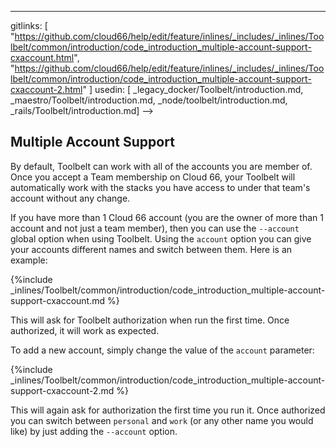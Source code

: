 ---
gitlinks: [ "https://github.com/cloud66/help/edit/feature/inlines/_includes/_inlines/Toolbelt/common/introduction/code_introduction_multiple-account-support-cxaccount.html", "https://github.com/cloud66/help/edit/feature/inlines/_includes/_inlines/Toolbelt/common/introduction/code_introduction_multiple-account-support-cxaccount-2.html" ]
 usedin: [ _legacy_docker/Toolbelt/introduction.md, _maestro/Toolbelt/introduction.md, _node/toolbelt/introduction.md, _rails/Toolbelt/introduction.md] -->


## Multiple Account Support

By default, Toolbelt can work with all of the accounts you are member of. Once you accept a Team membership on Cloud 66, your Toolbelt will automatically work with the stacks you have access to under that team's account without any change.

If you have more than 1 Cloud 66 account (you are the owner of more than 1 account and not just a team member), then you can use the `--account` global option when using Toolbelt. Using the `account` option you can give your accounts different names and switch between them. Here is an example:



{%include _inlines/Toolbelt/common/introduction/code_introduction_multiple-account-support-cxaccount.md %}




This will ask for Toolbelt authorization when run the first time. Once authorized, it will work as expected.

To add a new account, simply change the value of the `account` parameter:



{%include _inlines/Toolbelt/common/introduction/code_introduction_multiple-account-support-cxaccount-2.md %}




This will again ask for authorization the first time you run it. Once authorized you can switch between `personal` and `work` (or any other name you would like) by just adding the `--account` option.

